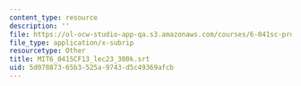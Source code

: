 ```yaml
---
content_type: resource
description: ''
file: https://ol-ocw-studio-app-qa.s3.amazonaws.com/courses/6-041sc-probabilistic-systems-analysis-and-applied-probability-fall-2013/5d07887365b3525a9743d5c49369afcb_MIT6_041SCF13_lec23_300k.vtt
file_type: application/x-subrip
resourcetype: Other
title: MIT6_041SCF13_lec23_300k.srt
uid: 5d078873-65b3-525a-9743-d5c49369afcb
---
```


